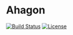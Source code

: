# Ahagon
[![Build Status](https://travis-ci.org/BORN2LOSE/ahagon.svg?branch=master)](https://travis-ci.org/BORN2LOSE/ahagon)
[![License](https://img.shields.io/badge/license-MIT-blue.svg)](https://raw.githubusercontent.com/BORN2LOSE/ahagon/master/LICENSE)

